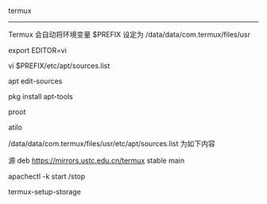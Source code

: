 termux

---

Termux 会自动将环境变量 $PREFIX 设定为 /data/data/com.termux/files/usr

export EDITOR=vi

vi  $PREFIX/etc/apt/sources.list

apt edit-sources

pkg install apt-tools

proot

atilo

/data/data/com.termux/files/usr/etc/apt/sources.list 为如下内容

源 deb https://mirrors.ustc.edu.cn/termux stable main

apachectl -k start /stop

termux-setup-storage
